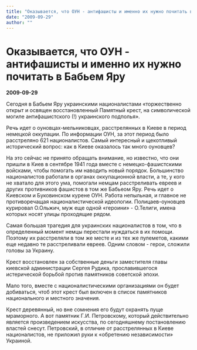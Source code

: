 ```yaml
---
title: "Оказывается, что ОУН - антифашисты и именно их нужно почитать в Бабьем Яру"
date: "2009-09-29"
author: ""
---
```


# Оказывается, что ОУН - антифашисты и именно их нужно почитать в Бабьем Яру

**2009-09-29** 

Сегодня в Бабьем Яру украинскими националистами «торжественно открыт и освящен восстановленный Памятный крест, на символической могиле антифашистского (!) украинского подполья».

Речь идет о оуновцах-мельниковцах, расстрелянных в Киеве в период немецкой оккупации. По информации ОУН, за этот период было расстреляно 621 националистов. Самый интересный и щекотливый исторический вопрос: как в Киеве оказалось так много оуновцев?

На это сейчас не принято обращать внимание, но известно, что они пришли в Киев в сентябре 1941 года вместе с немецко-фашистскими войсками, чтобы помогать им наводить новый порядок. Большинство националистов работали в органах оккупационной власти, а те, у кого не хватало для этого ума, помогали немцам расстреливать евреев и других противников фашистов в том же Бабьеом Яру. Речь идет о Киевском и Буковинском курене ОУН. Работа непыльная, и главное не противоречащая националистической идеологии. Полицаев-оуновцев курировал О.Ольжич, муж еще одной «героини» - О.Телиги, имена которых носят улицы проходящие рядом.

Самая большая трагедия для украинских националистов в том, что в определенный момент немцы перестали нуждаться в их помощи. Поэтому их расстреляли в том же месте и из тех же пулеметов, какими еще недавно те расстреливали евреев. Одним словом - герои, сложили головы за Украину.

Крест восстановлен за собственные деньги заместителя главы киевской администрации Сергея Рудика, прославившегося истерической борьбой против памятников советской эпохи.

Мало того, вместе с националистическими организациями он будет добиваться, чтоб этот крест был включен в список памятников национального и местного значения.

Крест деревянный, но вне сомнения его будут охранять пуще мраморного. А вот памятник Г.И. Петровскому, который действительно является произведением искусства, по сегодняшнему постановлению властей снесут. Петровский, в отличие от расстрелянных в Киеве националистов, не приложил руки к «обретению независимости» Украиной.